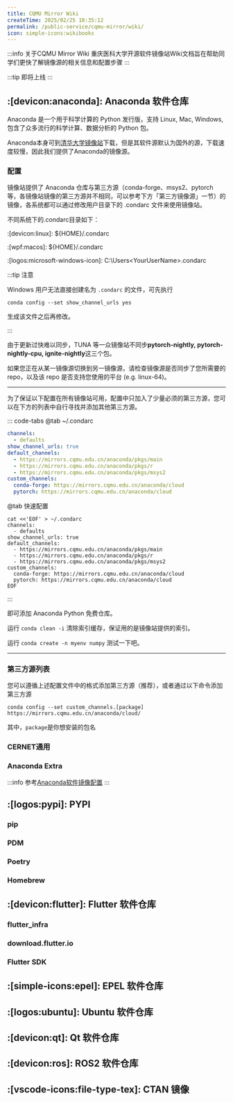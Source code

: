 ```yaml
---
title: CQMU Mirror Wiki
createTime: 2025/02/25 18:35:12
permalink: /public-service/cqmu-mirror/wiki/
icon: simple-icons:wikibooks
---
```


:::info 关于CQMU Mirror Wiki
重庆医科大学开源软件镜像站Wiki文档旨在帮助同学们更快了解镜像源的相关信息和配置步骤
:::

:::tip
即将上线
:::

[//]: # (TODO: 待完善)

## :[devicon:anaconda]: Anaconda 软件仓库

Anaconda 是一个用于科学计算的 Python 发行版，支持 Linux, Mac, Windows, 包含了众多流行的科学计算、数据分析的 Python 包。

Anaconda本身可到[清华大学镜像站](https://mirrors.tuna.tsinghua.edu.cn/anaconda/archive/)下载，但是其软件源默认为国外的源，下载速度较慢，因此我们提供了Anaconda的镜像源。

### 配置

镜像站提供了 Anaconda 仓库与第三方源（conda-forge、msys2、pytorch 等，各镜像站镜像的第三方源并不相同，可以参考下方「第三方镜像源」一节）的镜像，各系统都可以通过修改用户目录下的 .condarc 文件来使用镜像站。

不同系统下的.condarc目录如下：

:[devicon:linux]: ${HOME}/.condarc

:[wpf:macos]: ${HOME}/.condarc

:[logos:microsoft-windows-icon]: C:\Users\<YourUserName>\.condarc

:::tip 注意

Windows 用户无法直接创建名为 `.condarc` 的文件，可先执行 
```shell no
conda config --set show_channel_urls yes 
```
生成该文件之后再修改。

:::

由于更新过快难以同步，TUNA 等一众镜像站不同步**pytorch-nightly, pytorch-nightly-cpu, ignite-nightly**这三个包。

如果您正在从某一镜像源切换到另一镜像源，请检查镜像源是否同步了您所需要的 repo，以及该 repo 是否支持您使用的平台 (e.g. linux-64)。

---

为了保证以下配置在所有镜像站可用，配置中只加入了少量必须的第三方源，您可以在下方的列表中自行寻找并添加其他第三方源。

::: code-tabs
@tab ~/.condarc
```yaml
channels:
  - defaults
show_channel_urls: true
default_channels:
  - https://mirrors.cqmu.edu.cn/anaconda/pkgs/main
  - https://mirrors.cqmu.edu.cn/anaconda/pkgs/r
  - https://mirrors.cqmu.edu.cn/anaconda/pkgs/msys2
custom_channels:
  conda-forge: https://mirrors.cqmu.edu.cn/anaconda/cloud
  pytorch: https://mirrors.cqmu.edu.cn/anaconda/cloud
```

@tab 快速配置
```shell
cat <<'EOF' > ~/.condarc
channels:
  - defaults
show_channel_urls: true
default_channels:
  - https://mirrors.cqmu.edu.cn/anaconda/pkgs/main
  - https://mirrors.cqmu.edu.cn/anaconda/pkgs/r
  - https://mirrors.cqmu.edu.cn/anaconda/pkgs/msys2
custom_channels:
  conda-forge: https://mirrors.cqmu.edu.cn/anaconda/cloud
  pytorch: https://mirrors.cqmu.edu.cn/anaconda/cloud
EOF
```

:::

即可添加 Anaconda Python 免费仓库。

运行 `conda clean -i` 清除索引缓存，保证用的是镜像站提供的索引。

运行 `conda create -n myenv numpy` 测试一下吧。

---

### 第三方源列表

您可以遵循上述配置文件中的格式添加第三方源（推荐），或者通过以下命令添加第三方源

```shell
conda config --set custom_channels.[package] https://mirrors.cqmu.edu.cn/anaconda/cloud/
```

其中，`package`是你想安装的包名


### CERNET通用



### Anaconda Extra

:::info
参考[Anaconda软件镜像配置](/public-service/cqmu-mirror/wiki/#配置)
:::

## :[logos:pypi]: PYPI 

### pip

### PDM

### Poetry

### Homebrew

## :[devicon:flutter]: Flutter 软件仓库

### flutter_infra

### download.flutter.io

### Flutter SDK

## :[simple-icons:epel]: EPEL 软件仓库

## :[logos:ubuntu]: Ubuntu 软件仓库

## :[devicon:qt]: Qt 软件仓库

## :[devicon:ros]: ROS2 软件仓库

## :[vscode-icons:file-type-tex]: CTAN 镜像
